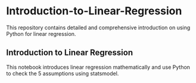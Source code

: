 # Introduction-to-Linear-Regression
This repository contains detailed and comprehensive introduction on using Python for linear regression.

## Introduction to Linear Regression
This notebook introduces linear regression mathematically and use Python to check the 5 assumptions using statsmodel.
